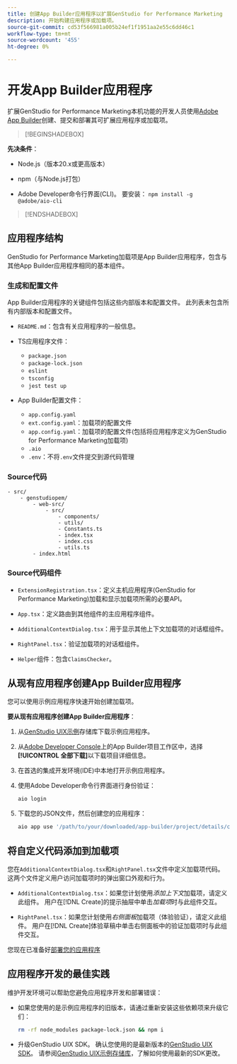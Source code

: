 ```yaml
---
title: 创建App Builder应用程序以扩展GenStudio for Performance Marketing
description: 开始构建应用程序或加载项。
source-git-commit: cd53f566981a005b24ef1f1951aa2e55c6dd46c1
workflow-type: tm+mt
source-wordcount: '455'
ht-degree: 0%

---
```


# 开发App Builder应用程序

扩展GenStudio for Performance Marketing本机功能的开发人员使用[Adobe App Builder](https://developer.adobe.com/app-builder/)创建、提交和部署其可扩展应用程序或加载项。

>[!BEGINSHADEBOX]

**先决条件**：

* Node.js（版本20.x或更高版本）

* npm（与Node.js打包）

* Adobe Developer命令行界面(CLI)。 要安装： `npm install -g @adobe/aio-cli`

>[!ENDSHADEBOX]

## 应用程序结构

GenStudio for Performance Marketing加载项是App Builder应用程序，包含与其他App Builder应用程序相同的基本组件。

### 生成和配置文件

App Builder应用程序的关键组件包括这些内部版本和配置文件。 此列表未包含所有内部版本和配置文件。

* `README.md`：包含有关应用程序的一般信息。

* TS应用程序文件：

   * `package.json`
   * `package-lock.json`
   * `eslint`
   * `tsconfig`
   * `jest test up`

* App Builder配置文件：

   * `app.config.yaml`
   * `ext.config.yaml`：加载项的配置文件
   * `app.config.yaml`：加载项的配置文件(包括将应用程序定义为GenStudio for Performance Marketing加载项)
   * `.aio`
   * `.env`：不将`.env`文件提交到源代码管理

### Source代码

```
- src/
    - genstudiopem/
        - web-src/
            - src/
                - components/
                - utils/
                - Constants.ts
                - index.tsx
                - index.css
                - utils.ts
        - index.html
```

### Source代码组件

* `ExtensionRegistration.tsx`：定义主机应用程序(GenStudio for Performance Marketing)加载和显示加载项所需的必要API。

* `App.tsx`：定义路由到其他组件的主应用程序组件。

* `AdditionalContextDialog.tsx`：用于显示其他上下文加载项的对话框组件。

* `RightPanel.tsx`：验证加载项的对话框组件。

* `Helper`组件：包含`ClaimsChecker`。

## 从现有应用程序创建App Builder应用程序

您可以使用示例应用程序快速开始创建加载项。

**要从现有应用程序创建App Builder应用程序**：

1. 从[GenStudio UIX示例](https://github.com/adobe/genstudio-uix-examples)存储库下载示例应用程序。

1. 从[Adobe Developer Console](https://developer.adobe.com/console/)上的App Builder项目工作区中，选择&#x200B;**[!UICONTROL 全部下载]**&#x200B;以下载项目详细信息。

1. 在首选的集成开发环境(IDE)中本地打开示例应用程序。

1. 使用Adobe Developer命令行界面进行身份验证：

   ```bash
   aio login
   ```

1. 下载您的JSON文件，然后创建您的应用程序：

   ```bash
   aio app use '/path/to/your/downloaded/app-builder/project/details/config.json'
   ```

## 将自定义代码添加到加载项

您在`AdditionalContextDialog.tsx`和`RightPanel.tsx`文件中定义加载项代码。 这两个文件定义用户访问加载项时的弹出窗口外观和行为。

* `AdditionalContextDialog.tsx`：如果您计划使用&#x200B;_添加上下文_&#x200B;加载项，请定义此组件。 用户在[!DNL Create]的提示抽屉中单击&#x200B;_加载项_&#x200B;时与此组件交互。

* `RightPanel.tsx`：如果您计划使用&#x200B;_右侧面板_&#x200B;加载项（体验验证），请定义此组件。 用户在[!DNL Create]体验草稿中单击右侧面板中的验证加载项时与此组件交互。

您现在已准备好[部署您的应用程序](deploy-app.md)

## 应用程序开发的最佳实践

维护开发环境可以帮助您避免应用程序开发和部署错误：

* 如果您使用的是示例应用程序的旧版本，请通过重新安装这些依赖项来升级它们：

  ```bash
  rm -rf node_modules package-lock.json && npm i
  ```

* 升级GenStudio UIX SDK。 确认您使用的是最新版本的[GenStudio UIX SDK](https://github.com/adobe/genstudio-uix-sdk)。 请参阅[GenStudio UIX示例存储库](https://github.com/adobe/genstudio-uix-examples)，了解如何使用最新的SDK更改。

